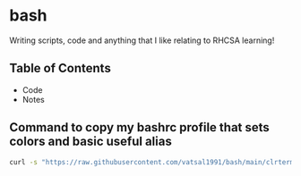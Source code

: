 # bash
Writing scripts, code and anything that I like relating to RHCSA learning! 

## Table of Contents
- Code
- Notes


## Command to copy my bashrc profile that sets colors and basic useful alias
```bash
curl -s "https://raw.githubusercontent.com/vatsal1991/bash/main/clrterminal" >>~/.bashrc; source ~/.bashrc
